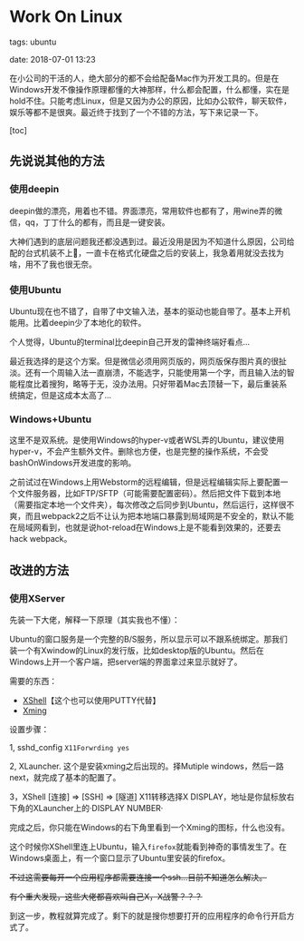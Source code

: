 # Work On Linux

tags: ubuntu

date: 2018-07-01 13:23

<abstract>
在小公司的干活的人，绝大部分的都不会给配备Mac作为开发工具的。但是在Windows开发不像操作原理都懂的大神那样，什么都会配置，什么都懂，实在是hold不住。只能考虑Linux，但是又因为办公的原因，比如办公软件，聊天软件，娱乐等都不是很爽。最近终于找到了一个不错的方法，写下来记录一下。
<abstract>

<!--more-->

[toc]

## 先说说其他的方法

### 使用deepin

deepin做的漂亮，用着也不错。界面漂亮，常用软件也都有了，用wine弄的微信，qq，丁丁什么的都有，而且是一键安装。

大神们遇到的底层问题我还都没遇到过。最近没用是因为不知道什么原因，公司给配的台式机装不上🤪，一直卡在格式化硬盘之后的安装上，我急着用就没去找为啥，用不了我也很无奈。

### 使用Ubuntu

Ubuntu现在也不错了，自带了中文输入法，基本的驱动也能自带了。基本上开机能用。比着deepin少了本地化的软件。

个人觉得，Ubuntu的terminal比deepin自己开发的雷神终端好看点...

最近我选择的是这个方案。但是微信必须用网页版的，网页版保存图片真的很扯淡。还有一个周输入法一直崩溃，不能选字，只能使用第一个字，而且输入法的智能程度比着搜狗，略等于无，没办法用。只好带着Mac去顶替一下，最后重装系统搞定，但是这成本太高了...

### Windows+Ubuntu

这里不是双系统。是使用Windows的hyper-v或者WSL弄的Ubuntu，建议使用hyper-v，不会产生额外文件。删除也方便，也是完整的操作系统，不会受bashOnWindows开发进度的影响。

之前试过在Windows上用Webstorm的远程编辑，但是远程编辑实际上要配置一个文件服务器，比如FTP/SFTP（可能需要配置密码）。然后把文件下载到本地（需要指定本地一个文件夹），每次修改之后同步到Ubuntu，然后运行，这样很不爽，而且webpack2之后不让认为把本地端口暴露到局域网是不安全的，默认不能在局域网看到，也就是说hot-reload在Windows上是不能看到效果的，还要去hack webpack。

## 改进的方法

### 使用XServer

先装一下大佬，解释一下原理（其实我也不懂）：

Ubuntu的窗口服务是一个完整的B/S服务，所以显示可以不跟系统绑定。那我们装一个有Xwindow的Linux的发行版，比如desktop版的Ubuntu。然后在Windows上开一个客户端，把server端的界面拿过来显示就好了。

需要的东西：

- [XShell](https://www.netsarang.com/products/xsh_overview.html)【这个也可以使用PUTTY代替】
- [Xming](https://sourceforge.net/projects/xming)

设置步骤：

1, sshd_config `X11Forwrding yes`
 
2, XLauncher. 这个是安装xming之后出现的。择Mutiple windows，然后一路next，就完成了基本的配置了。

3，XShell [连接] => [SSH] => [隧道] X11转移选择X DISPLAY，地址是你鼠标放右下角的XLauncher上的·DISPLAY NUMBER·

完成之后，你只能在Windows的右下角里看到一个Xming的图标，什么也没有。

这个时候你XShell里连上Ubuntu，输入`firefox`就能看到神奇的事情发生了。在Windows桌面上，有一个窗口显示了Ubuntu里安装的firefox。

~~不过这需要每开一个应用程序都需要连接一个ssh...目前不知道怎么解决。~~

~~有个重大发现，这些大佬都喜欢叫自己X，X战警？？？~~

到这一步，教程就算完成了。剩下的就是搜你想要打开的应用程序的命令行开启方式了。


